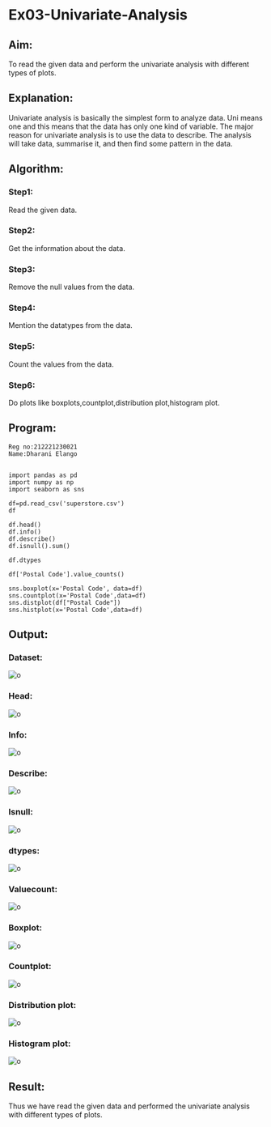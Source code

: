 # Ex03-Univariate-Analysis

## Aim:
To read the given data and perform the univariate analysis with different types of plots.

## Explanation:
Univariate analysis is basically the simplest form to analyze data. Uni means one and this means that the data has only one kind of variable. The major reason for univariate analysis is to use the data to describe. The analysis will take data, summarise it, and then find some pattern in the data.

## Algorithm:
### Step1:
Read the given data.
### Step2:
Get the information about the data.
### Step3:
Remove the null values from the data.
### Step4:
Mention the datatypes from the data.
### Step5:
Count the values from the data.
### Step6:
Do plots like boxplots,countplot,distribution plot,histogram plot.

## Program:
```
Reg no:212221230021
Name:Dharani Elango


import pandas as pd
import numpy as np
import seaborn as sns

df=pd.read_csv('superstore.csv')
df

df.head()
df.info()
df.describe()
df.isnull().sum()

df.dtypes

df['Postal Code'].value_counts()

sns.boxplot(x='Postal Code', data=df)
sns.countplot(x='Postal Code',data=df)
sns.distplot(df["Postal Code"])
sns.histplot(x='Postal Code',data=df)

```
## Output:
### Dataset:
![o](https://github.com/dharanielango/Ex03-Univariate-Analysis/blob/main/1.png)
### Head:
![o](https://github.com/dharanielango/Ex03-Univariate-Analysis/blob/main/2.png)
### Info:
![o](https://github.com/dharanielango/Ex03-Univariate-Analysis/blob/main/3.png)
### Describe:
![o](https://github.com/dharanielango/Ex03-Univariate-Analysis/blob/main/4.png)
### Isnull:
![o](https://github.com/dharanielango/Ex03-Univariate-Analysis/blob/main/5.png)
### dtypes:
![o](https://github.com/dharanielango/Ex03-Univariate-Analysis/blob/main/6.png)
### Valuecount:
![o](https://github.com/dharanielango/Ex03-Univariate-Analysis/blob/main/7.png)
### Boxplot:
![o](https://github.com/dharanielango/Ex03-Univariate-Analysis/blob/main/8.png)
### Countplot:
![o](https://github.com/dharanielango/Ex03-Univariate-Analysis/blob/main/9.png)
### Distribution plot:
![o](https://github.com/dharanielango/Ex03-Univariate-Analysis/blob/main/10.png)
### Histogram plot:
![o](https://github.com/dharanielango/Ex03-Univariate-Analysis/blob/main/11.png)
## Result:
Thus we have read the given data and performed the univariate analysis with different types of plots.

